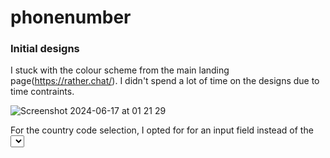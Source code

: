 # phonenumber

### Initial designs
I stuck with the colour scheme from the main landing page(https://rather.chat/). I didn't spend a lot of time on the designs due to time contraints.

![Screenshot 2024-06-17 at 01 21 29](https://github.com/David-code-hub/cellNumberComponent/assets/55393687/d9227172-d35b-4a44-a166-8dc153517d13)

For the country code selection, I opted for for an input field instead of the <select> element since it's a long list. It also creates a better UX becuase the user can easily search for their respective country instead of scrolling through a long list.
